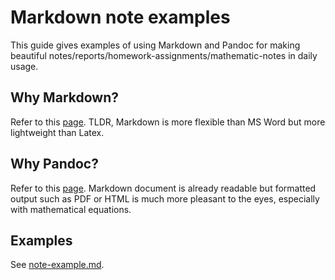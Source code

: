 # Markdown note examples

This guide gives examples of using Markdown and Pandoc for making beautiful notes/reports/homework-assignments/mathematic-notes in daily usage.

## Why Markdown?

Refer to this [page](https://www.markdownguide.org/getting-started/). TLDR, Markdown is more flexible than MS Word but more lightweight than Latex.

## Why Pandoc?

Refer to this [page](https://pandoc.org/). Markdown document is already readable but formatted output such as PDF or HTML is much more pleasant to the eyes, especially with mathematical equations.

## Examples

See [note-example.md](./note-example.md).
